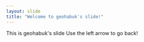 ```yaml
---
layout: slide
title: "Welcome to geohabuk's slide!"
---
```

This is geohabuk's slide
Use the left arrow to go back!
